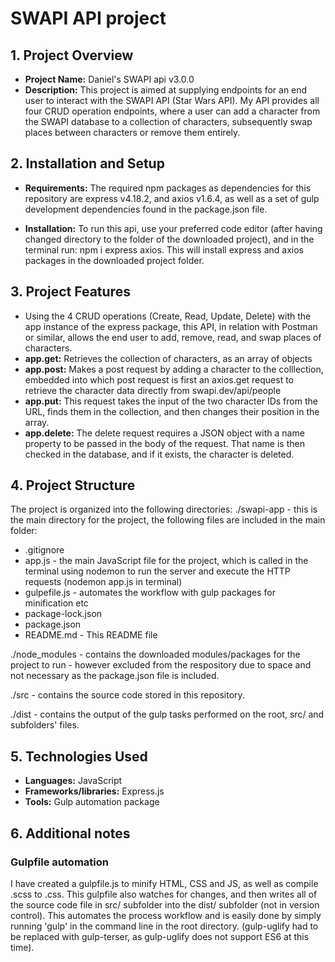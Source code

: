# SWAPI API project

## 1. Project Overview

- **Project Name:** Daniel's SWAPI api v3.0.0
- **Description:** This project is aimed at supplying endpoints for an end user to interact with the SWAPI API (Star Wars API). My API provides all four CRUD operation endpoints, where a user can add a character from the SWAPI database to a collection of characters, subsequently swap places between characters or remove them entirely.

## 2. Installation and Setup

- **Requirements:** The required npm packages as dependencies for this repository are express v4.18.2, and axios v1.6.4, as well as a set of gulp development dependencies found in the package.json file.

- **Installation:** To run this api, use your preferred code editor (after having changed directory to the folder of the downloaded project), and in the terminal run: npm i express axios. This will install express and axios packages in the downloaded project folder.

## 3. Project Features

- Using the 4 CRUD operations (Create, Read, Update, Delete) with the app instance of the express package, this API, in relation with Postman or similar, allows the end user to add, remove, read, and swap places of characters.
- **app.get:** Retrieves the collection of characters, as an array of objects
- **app.post:** Makes a post request by adding a character to the colllection, embedded into which post request is first an axios.get request to retrieve the character data directly from swapi.dev/api/people
- **app.put:** This request takes the input of the two character IDs from the URL, finds them in the collection, and then changes their position in the array.
- **app.delete:** The delete request requires a JSON object with a name property to be passed in the body of the request. That name is then checked in the database, and if it exists, the character is deleted.

## 4. Project Structure

The project is organized into the following directories:
./swapi-app - this is the main directory for the project, the following files are included in the main folder:

- .gitignore
- app.js - the main JavaScript file for the project, which is called in the terminal using nodemon to run the server and execute the HTTP requests (nodemon app.js in terminal)
- gulpefile.js - automates the workflow with gulp packages for minification etc
- package-lock.json
- package.json
- README.md - This README file

./node_modules - contains the downloaded modules/packages for the project to run - however excluded from the respository due to space and not necessary as the package.json file is included.

./src - contains the source code stored in this repository.

./dist - contains the output of the gulp tasks performed on the root, src/ and subfolders' files.

## 5. Technologies Used

- **Languages:** JavaScript
- **Frameworks/libraries:** Express.js
- **Tools:** Gulp automation package

## 6. Additional notes

### Gulpfile automation

I have created a gulpfile.js to minify HTML, CSS and JS, as well as compile .scss to .css. This gulpfile also watches for changes, and then writes all of the source code file in src/ subfolder into the dist/ subfolder (not in version control). This automates the process workflow and is easily done by simply running 'gulp' in the command line in the root directory. (gulp-uglify had to be replaced with gulp-terser, as gulp-uglify does not support ES6 at this time).
